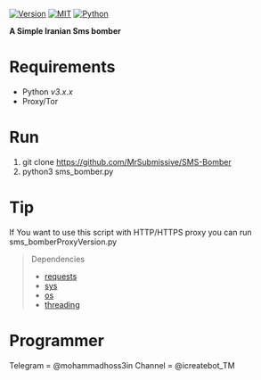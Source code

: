 [![Version](https://img.shields.io/badge/version-v1.0.0-blue.svg)]()
[![MIT](https://img.shields.io/packagist/l/doctrine/orm.svg)](https://github.com/MrSubmissive/AdminFounder/blob/master/LICENSE) 
[![Python](https://img.shields.io/badge/python-v3-blue.svg)]()
<br/>

**A Simple Iranian Sms bomber**

# Requirements
-   Python _v3.x.x_
-   Proxy/Tor

# Run
1. git clone https://github.com/MrSubmissive/SMS-Bomber
2. python3 sms_bomber.py

# Tip
If You want to use this script with HTTP/HTTPS proxy you can run sms_bomberProxyVersion.py

> Dependencies  
> - [requests](https://pypi.org/project/requests/)  
> - [sys](https://pypi.org/project/pycopy-sys/)
> - [os](https://pypi.org/project/os3/)
> - [threading](https://docs.python.org/3/library/threading.html)

# Programmer
Telegram = @mohammadhoss3in
Channel = @icreatebot_TM
